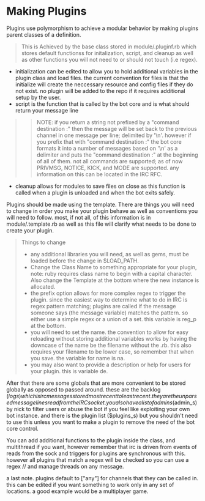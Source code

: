 # **Making Plugins**

Plugins use polymorphism to achieve a modular behavior by making plugins parent classes of a definition.

>This is Achieved by the base class stored in module/.pluginf.rb which stores default functionss for initalization, script, and cleanup as well as other functions you will not need to or should not touch (i.e regex).
- initialization can be edited to allow you to hold additional variables in the plugin class and load files. the current convention for files is that the initialize will create the neccessary resource and config files if they do not exist. no plugin will be added to the repo if it requires additional setup by the user.
- script is the function that is called by the bot core and is what should return your message line

>> NOTE: if you return a string not prefixed by a "command destination :" then the message will be set back to the previous channel in one message per line; delimited by '\n'. however if you prefix that with "command destination :" the bot core formats it into a number of messages based on '\n' as a delimiter and puts the "command destination :" at the beginning of all of them. not all commands are supported; as of now PRIVMSG, NOTICE, KICK, and MODE are supported. any information on this can be located in the IRC RFC.
>
- cleanup allows for modules to save files on close as this function is called when a plugin is unloaded and when the bot exits safely.

Plugins should be made using the template. There are things you will need to change in order you make your plugin behave as well as conventions you will need to follow. most, if not all, of this information is in module/.template.rb as well as this file will clarify what needs to be done to create your plugin.

>Things to change
>- any additional libraries you will need, as well as gems, must be loaded before the change in $LOAD_PATH.
>- Change the Class Name to something appropriate for your plugin, note: ruby requires class name to begin with a capital character. Also change the Template at the bottom where the new instance is allocated.
>- the prefix option allows for more complex regex to trigger the plugin. since the easiest way to determine what to do in IRC is regex pattern matching; plugins are called if the message someone says (the message variable) matches the pattern. so either use a simple regex or a union of a set. this variable is reg_p at the bottom.
>- you will need to set the name. the convention to allow for easy reloading without storing additional variables works by having the downcase of the name be the filename without the .rb. this also requires your filename to be lower case, so remember that when you save. the variable for name is na.
>- you may also want to provide a description or help for users for your plugin. this is variable de.

After that there are some globals that are more convenient to be stored globally as opposed to passed around. these are the backlog ($logs) which is irc messages stored most recent to least recent. they are the unparsed message lines read from the IRC socket. you also have a list of admins ($admin_s) by nick to filter users or abuse the bot if you feel like exploiting your own bot instance. and there is the plugin list ($plugins_s) but you shouldn't need to use this unless you want to make a plugin to remove the need of the bot core control.

You can add additional functions to the plugin inside the class, and multithread if you want, however remember that irc is driven from events of reads from the sock and triggers for plugins are synchronous with this. however all plugins that match a regex will be checked so you can use a regex // and manage threads on any message.

a last note. plugins default to ["any"] for channels that they can be called in. this can be edited if you want something to work only in any set of locations. a good example would be a multiplayer game.
